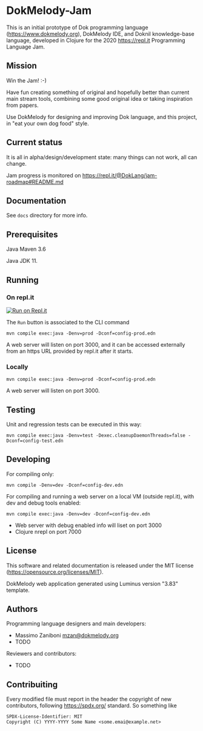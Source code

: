# DokMelody-Jam

This is an initial prototype of Dok programming language (https://www.dokmelody.org), DokMelody IDE, and Doknil knowledge-base language, developed in Clojure for the 2020 https://repl.it Programming Language Jam.

## Mission

Win the Jam! :-)

Have fun creating something of original and hopefully better than current main stream tools, combining some good original idea or 
taking inspiration from papers. 

Use DokMelody for designing and improving Dok language, and this project, in "eat your own dog food" style.

## Current status

It is all in alpha/design/development state: many things can not work, all can change.

Jam progress is monitored on https://repl.it/@DokLang/jam-roadmap#README.md

## Documentation

See ``docs`` directory for more info.

## Prerequisites

Java Maven 3.6

Java JDK 11.

## Running

### On repl.it

[![Run on Repl.it](https://repl.it/badge/github/dokmelody/jam)](https://repl.it/github/dokmelody/jam)

The ``Run`` button is associated to the CLI command

```
mvn compile exec:java -Denv=prod -Dconf=config-prod.edn
```

A web server will listen on port 3000, and it can be accessed externally from an https URL provided by repl.it after it starts.

### Locally

```
mvn compile exec:java -Denv=prod -Dconf=config-prod.edn
```

A web server will listen on port 3000.

## Testing

Unit and regression tests can be executed in this way:

```
mvn compile exec:java -Denv=test -Dexec.cleanupDaemonThreads=false -Dconf=config-test.edn
```

## Developing

For compiling only:

```
mvn compile -Denv=dev -Dconf=config-dev.edn
```

For compiling and running a web server on a local VM (outside repl.it), with dev and debug tools enabled:

```
mvn compile exec:java -Denv=dev -Dconf=config-dev.edn
```

* Web server with debug enabled info will liset on port 3000
* Clojure nrepl on port 7000

## License

This software and related documentation is released under the MIT license (https://opensource.org/licenses/MIT).

DokMelody web application generated using Luminus version "3.83" template.

## Authors

Programming language designers and main developers:

* Massimo Zaniboni <mzan@dokmelody.org>
* TODO

Reviewers and contributors:

* TODO

## Contribuiting

Every modified file must report in the header the copyright of new contributors, following https://spdx.org/ standard. So something like

```
SPDX-License-Identifier: MIT
Copyright (C) YYYY-YYYY Some Name <some.emai@example.net>
```
